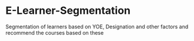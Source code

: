 # E-Learner-Segmentation
Segmentation of learners based on YOE, Designation and other factors and recommend the courses based on these
